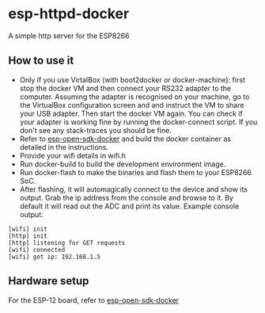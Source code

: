 # esp-httpd-docker
A simple http server for the ESP8266

## How to use it
* Only if you use VirtalBox (with boot2docker or docker-machine): first stop the docker VM and then connect your RS232 adapter to the computer. Assuming the adapter is recognised on your machine, go to the VirtualBox configuration screen and and instruct the VM to share your USB adapter. Then start the docker VM again. You can check if your adapter is working fine by running the docker-connect script. If you don't see any stack-traces you should be fine.
* Refer to [esp-open-sdk-docker](https://github.com/nevers/esp-open-sdk-docker) and build the docker container as detailed in the instructions. 
* Provide your wifi details in wifi.h
* Run docker-build to build the development environment image.
* Run docker-flash to make the binaries and flash them to your ESP8266 SoC. 
* After flashing, it will automagically connect to the device and show its output. Grab the ip address from the console and browse to it. By default it will read out the ADC and print its value. Example console output:
```
[wifi] init
[http] init
[http] listening for GET requests
[wifi] connected
[wifi] got ip: 192.168.1.5
```

## Hardware setup
For the ESP-12 board, refer to [esp-open-sdk-docker](https://github.com/nevers/esp-open-sdk-docker)
